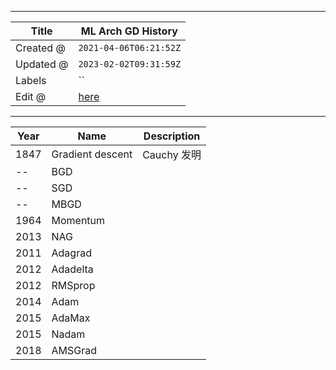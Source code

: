 -----

| Title     | ML Arch GD History                                    |
| --------- | ----------------------------------------------------- |
| Created @ | `2021-04-06T06:21:52Z`                                |
| Updated @ | `2023-02-02T09:31:59Z`                                |
| Labels    | \`\`                                                  |
| Edit @    | [here](https://github.com/junxnone/aiwiki/issues/149) |

-----

| Year | Name             | Description |
| ---- | ---------------- | ----------- |
| 1847 | Gradient descent | Cauchy 发明   |
| \--  | BGD              |             |
| \--  | SGD              |             |
| \--  | MBGD             |             |
| 1964 | Momentum         |             |
| 2013 | NAG              |             |
| 2011 | Adagrad          |             |
| 2012 | Adadelta         |             |
| 2012 | RMSprop          |             |
| 2014 | Adam             |             |
| 2015 | AdaMax           |             |
| 2015 | Nadam            |             |
| 2018 | AMSGrad          |             |
